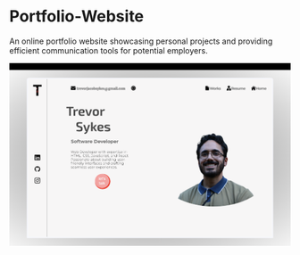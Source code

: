 # Portfolio-Website
An online portfolio website showcasing personal projects and providing efficient communication tools for potential employers.

<a href='https://trevarious.github.io/Portfolio-Website/'><img src="read-me.png" alt='picture of portfolio'></img></a>
